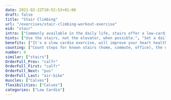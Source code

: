 ```yaml
---
date: 2021-02-22T10:52:53+01:00
draft: false
title: "Stair Climbing"
url: "/exercises/stair-climbing-workout-exercise"
eid: "stair"
intro: ["Commonly available in the daily life, stairs offer a low-cardio exercise, easy to do without any planning or even sportswear.."]
hints: ["Use the stairs, not the elevator, when possible.", "Set a daily goal for climbing floors.", "Use the stairs as a warmup exercise."]
benefits: ["It's a slow cardio exercise, will improve your heart health.", "Builds endurance.", "Effectively burns calories, helps reducing weight."]
counting: ["Count steps for known stairs (home, commute, office), the define a monthly goal of steps.", "Set a minimum of daily floors to climb.", "Measure or assume the height of floors, define how many are needed to climb the Everest, set such goal for a given period.", "If you don't have a smartwatch to count stairs: in a controlled environment put a basket on the ground floor with small objects inside, take one upstairs every time you climb, and count the results in the end of the day."]
number: 4
similar: ["stairs"]
OrderFull_Prev: "calfr"
OrderFull_First: "calfr"
OrderFull_Next: "pus"
OrderFull_Last: "air-bike"
muscles: ["Calves"]
flexibilities: ["Calves"]
categories: ["Low Cardio"]
---
```


